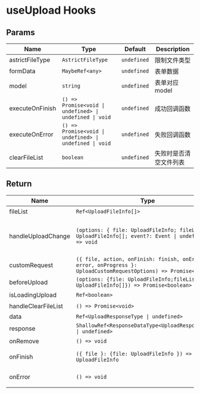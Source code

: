 # useUpload Hooks

## Params

| Name            | Type                                                    | Default     | Description            |
| --------------- | ------------------------------------------------------- | ----------- | ---------------------- |
| astrictFileType | `AstrictFileType`                                       | `undefined` | 限制文件类型           |
| formData        | `MaybeRef<any>`                                         | `undefined` | 表单数据               |
| model           | `string`                                                | `undefined` | 表单对应 model         |
| executeOnFinish | `() => Promise<void \| undefined> \| undefined \| void` | `undefined` | 成功回调函数           |
| executeOnError  | `() => Promise<void \| undefined> \| undefined \| void` | `undefined` | 失败回调函数           |
| clearFileList   | `boolean`                                               | `undefined` | 失败时是否清空文件列表 |

## Return

| Name                | Type                                                                                                            | Default     | Description                                            |
| ------------------- | --------------------------------------------------------------------------------------------------------------- | ----------- | ------------------------------------------------------ |
| fileList            | `Ref<UploadFileInfo[]>`                                                                                         | `undefined` | 文件列表                                               |
| handleUploadChange  | `(options: { file: UploadFileInfo; fileList: UploadFileInfo[]; event?: Event \| undefined}) => void`            | `undefined` | 组件状态变化的回调，组件的任何文件状态变化都会触发回调 |
| customRequest       | `({ file, action, onFinish: finish, onError: error, onProgress }: UploadCustomRequestOptions) => Promise<void>` | `undefined` | n-upload customRequest                                 |
| beforeUpload        | `(options: {file: UploadFileInfo;fileList: UploadFileInfo[]}) => Promise<boolean>`                              | `undefined` | 上传前验证函数                                         |
| isLoadingUpload     | `Ref<boolean>`                                                                                                  | `undefined` | 上传 loading                                           |
| handleClearFileList | `() => Promise<void>`                                                                                           | `undefined` | 清空列表                                               |
| data                | `Ref<UploadResponseType \| undefined>`                                                                          | `undefined` | Response Data                                          |
| response            | `ShallowRef<ResponseDataType<UploadResponseType> \| undefined>`                                                 | `undefined` | Response                                               |
| onRemove            | `() => void`                                                                                                    | `undefined` | 文件删除回调                                           |
| onFinish            | `({ file }: {file: UploadFileInfo }) => UploadFileInfo`                                                         | `undefined` | 文件上传成功回调                                       |
| onError             | `() => void`                                                                                                    | `undefined` | 文件上传错误回调                                       |
